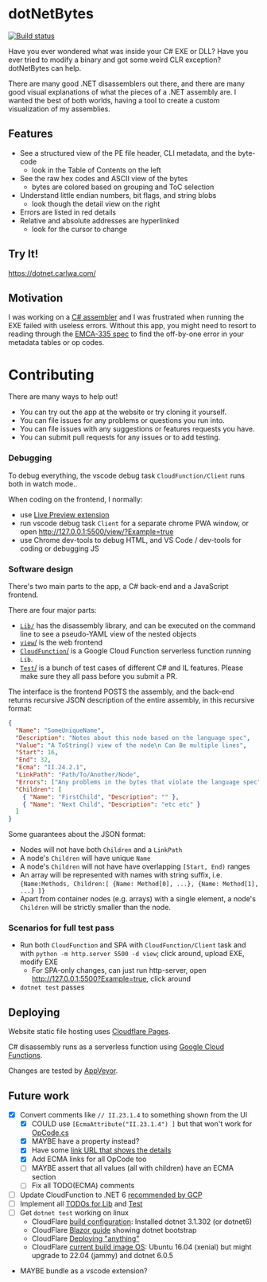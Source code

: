 dotNetBytes
===========

[![Build status](https://ci.appveyor.com/api/projects/status/4ejfir3fhv80rhjv/branch/main?svg=true)](https://ci.appveyor.com/project/darthwalsh/dotnetbytes/branch/main)

Have you ever wondered what was inside your C# EXE or DLL? Have you ever tried to modify a binary and got some weird CLR exception? dotNetBytes can help.

There are many good .NET disassemblers out there, and there are many good visual explanations of what the pieces of a .NET assembly are. I wanted the best of both worlds, having a tool to create a custom visualization of my assemblies.

Features
--------
- See a structured view of the PE file header, CLI metadata, and the byte-code
  - look in the Table of Contents on the left
- See the raw hex codes and ASCII view of the bytes
  - bytes are colored based on grouping and ToC selection
- Understand little endian numbers, bit flags, and string blobs
  - look though the detail view on the right
- Errors are listed in red details
- Relative and absolute addresses are hyperlinked
  - look for the cursor to change

Try It!
-------

https://dotnet.carlwa.com/

Motivation
----------

I was working on a [C# assembler](https://github.com/darthwalsh/bootstrappingCIL) and I was frustrated when running the EXE failed with useless errors. Without this app, you might need to resort to reading through the [EMCA-335 spec](https://www.ecma-international.org/publications/files/ECMA-ST/ECMA-335.pdf) to find the off-by-one error in your metadata tables or op codes.

Contributing
============

There are many ways to help out!
- You can try out the app at the website or try cloning it yourself.
- You can file issues for any problems or questions you run into.
- You can file issues with any suggestions or features requests you have.
- You can submit pull requests for any issues or to add testing.

### Debugging

To debug everything, the vscode debug task `CloudFunction/Client` runs both in watch mode..

When coding on the frontend, I normally:
 - use [Live Preview extension](https://marketplace.visualstudio.com/items?itemName=ms-vscode.live-server)
 - run vscode debug task `Client` for a separate chrome PWA window, or open http://127.0.0.1:5500/view/?Example=true
 - use Chrome dev-tools to debug HTML, and VS Code / dev-tools for coding or debugging JS

### Software design

There's two main parts to the app, a C# back-end and a JavaScript frontend.

There are four major parts:
 - [`Lib/`](Lib/) has the disassembly library, and can be executed on the command line to see a pseudo-YAML view of the nested objects
 - [`view`/](view/) is the web frontend
 - [`CloudFunction`/](CloudFunction/) is a Google Cloud Function serverless function running `Lib`.
 - [`Test`/](Test/) is a bunch of test cases of different C# and IL features. Please make sure they all pass before you submit a PR.

The interface is the frontend POSTS the assembly, and the back-end returns recursive JSON description of the entire assembly, in this recursive format:

```json
{
  "Name": "SomeUniqueName",
  "Description": "Notes about this node based on the language spec",
  "Value": "A ToString() view of the node\n Can Be multiple lines",
  "Start": 16,
  "End": 32,
  "Ecma": "II.24.2.1",
  "LinkPath": "Path/To/Another/Node",
  "Errors": ["Any problems in the bytes that violate the language spec"],
  "Children": [
    { "Name": "FirstChild", "Description": "" },
    { "Name": "Next Child", "Description": "etc etc" }
  ]
}
```

Some guarantees about the JSON format:

- Nodes will not have both `Children` and a `LinkPath`
- A node's `Children` will have unique `Name`
- A node's `Children` will not have have overlapping `[Start, End)` ranges
- An array will be represented with names with string suffix, i.e. `{Name:Methods, Children:[ {Name: Method[0], ...}, {Name: Method[1], ...} ]}`
- Apart from container nodes (e.g. arrays) with a single element, a node's `Children` will be strictly smaller than the node.

### Scenarios for full test pass
- Run both `CloudFunction` and SPA with `CloudFunction/Client` task and with `python -m http.server 5500 -d view`; click around, upload EXE, modify EXE
  - For SPA-only changes, can just run http-server, open http://127.0.0.1:5500?Example=true, click around
- `dotnet test` passes

## Deploying

Website static file hosting uses [Cloudflare Pages](https://pages.cloudflare.com/).

C# disassembly runs as a serverless function using [Google Cloud Functions](https://cloud.google.com/functions).

Changes are tested by [AppVeyor](https://ci.appveyor.com/project/darthwalsh/dotnetbytes).

## Future work

- [x] Convert comments like `// II.23.1.4` to something shown from the UI
  - [x] COULD use `[EcmaAttribute("II.23.1.4") ]` but that won't work for [OpCode.cs](Lib/OpCode.cs)
  - [x] MAYBE have a property instead?
  - [x] Have some [link URL that shows the details](https://github.com/stakx/ecma-335/issues/10#issuecomment-1524807503)
  - [x] Add ECMA links for all OpCode too
  - [ ] MAYBE assert that all values (all with children) have an ECMA section
  - [ ] Fix all TODO(ECMA) comments
- [ ] Update CloudFunction to .NET 6 [recommended by GCP](https://cloud.google.com/functions/docs/concepts/dotnet-runtime)
- [ ] Implement all [TODOs for Lib](Lib/Program.cs) and [Test](Tests/AssemblyBytesTests.cs)
- [ ] Get `dotnet test` working on linux
  - CloudFlare [build configuration](https://developers.cloudflare.com/pages/platform/build-configuration): Installed dotnet 3.1.302	 (or dotnet6)
  - CloudFlare [Blazor guide](https://developers.cloudflare.com/pages/framework-guides/deploy-a-blazor-site/) showing dotnet bootstrap
  - CloudFlare [Deploying "anything"](https://developers.cloudflare.com/pages/framework-guides/deploy-anything/)
  - CloudFlare [current build image OS](https://github.com/cloudflare/pages-build-image/discussions/1):  Ubuntu 16.04 (xenial) but might upgrade to 22.04 (jammy) and dotnet 6.0.5
- MAYBE bundle as a vscode extension?
